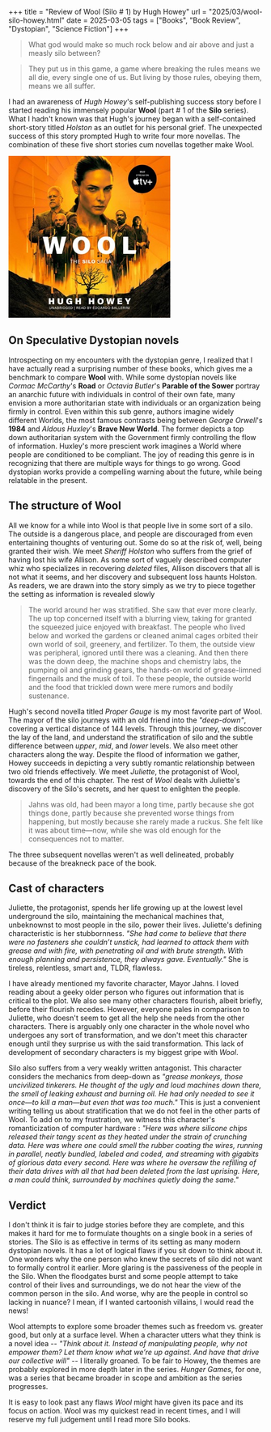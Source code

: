 +++
title = "Review of Wool (Silo # 1) by Hugh Howey"
url = "2025/03/wool-silo-howey.html" 
date = 2025-03-05
tags = ["Books", "Book Review", "Dystopian", "Science Fiction"]
+++

> What god would make so much rock below and air above and just a measly silo between?

> They put us in this game, a game where breaking the rules means we all die, every single one of us. But living by those rules, obeying them, means we all suffer.

I had an awareness of *Hugh Howey*'s self-publishing success story before I started reading his immensely popular **Wool** (part # 1 of the **Silo** series). What I hadn't known was that Hugh's journey began with a self-contained short-story titled *Holston* as an outlet for his personal grief. The unexpected success of this story prompted Hugh to write four more novellas. The combination of these five short stories cum novellas together make Wool.

![alt](featuredSmall.jpeg)

## On Speculative Dystopian novels

Introspecting on my encounters with the dystopian genre, I realized that I have actually read a surprising number of these books, which gives me a benchmark to compare **Wool** with. While some dystopian novels like *Cormac McCarthy*'s **Road** or *Octavia Butler*'s **Parable of the Sower** portray an anarchic future with individuals in control of their own fate, many envision a more authoritarian state with individuals or an organization being firmly in control. Even within this sub genre, authors imagine widely different Worlds, the most famous contrasts being between *George Orwell*'s **1984** and *Aldous Huxley*'s **Brave New World**. The former depicts a top down authoritarian system with the Government firmly controlling the flow of information. Huxley's more prescient work imagines a World where people are conditioned to be compliant. The joy of reading this genre is in recognizing that there are multiple ways for things to go wrong. Good dystopian works provide a compelling warning about the future, while being relatable in the present.

## The structure of Wool

All we know for a while into Wool is that people live in some sort of a silo. The outside is a dangerous place, and people are discouraged from even entertaining thoughts of venturing out. Some do so at the risk of, well, being granted their wish. We meet *Sheriff Holston* who suffers from the grief of having lost his wife Allison. As some sort of vaguely described computer whiz who specializes in recovering *deleted* files, Allison discovers that all is not what it seems, and her discovery and subsequent loss haunts Holston. As readers, we are drawn into the story simply as we try to piece together the setting as information is revealed slowly

> The world around her was stratified. She saw that ever more clearly. The up top concerned itself with a blurring view, taking for granted the squeezed juice enjoyed with breakfast. The people who lived below and worked the gardens or cleaned animal cages orbited their own world of soil, greenery, and fertilizer. To them, the outside view was peripheral, ignored until there was a cleaning. And then there was the down deep, the machine shops and chemistry labs, the pumping oil and grinding gears, the hands-on world of grease-limned fingernails and the musk of toil. To these people, the outside world and the food that trickled down were mere rumors and bodily sustenance. 

Hugh's second novella titled *Proper Gauge* is my most favorite part of Wool. The mayor of the silo journeys with an old friend into the *"deep-down"*, covering a vertical distance of 144 levels. Through this journey, we discover the lay of the land, and understand the stratification of silo and the subtle difference between *upper*, *mid*, and *lower* levels. We also meet other characters along the way. Despite the flood of information we gather, Howey succeeds in depicting a very subtly romantic relationship between two old friends effectively. We meet *Juliette*, the protagonist of Wool, towards the end of this chapter. The rest of *Wool* deals with Juliette's discovery of the Silo's secrets, and her quest to enlighten the people.

> Jahns was old, had been mayor a long time, partly because she got things done, partly because she prevented worse things from happening, but mostly because she rarely made a ruckus. She felt like it was about time—now, while she was old enough for the consequences not to matter.

The three subsequent novellas weren't as well delineated, probably because of the breakneck pace of the book.
## Cast of characters

Juliette, the protagonist, spends her life growing up at the lowest level underground the silo, maintaining the mechanical machines that, unbeknownst to most people in the silo, power their lives. Juliette's defining characteristic is her stubbornness. *"She had come to believe that there were no fasteners she couldn’t unstick, had learned to attack them with grease and with fire, with penetrating oil and with brute strength. With enough planning and persistence, they always gave. Eventually."*  She is tireless, relentless, smart and, TLDR, flawless. 

I have already mentioned my favorite character, Mayor Jahns. I loved reading about a geeky older person who figures out information that is critical to the plot. We also see many other characters flourish, albeit briefly, before their flourish recedes. However, everyone pales in comparison to Juliette, who doesn't seem to get all the help she needs from the other characters. There is arguably only one character in the whole novel who undergoes any sort of transformation, and we don't meet this character enough until they surprise us with the said transformation. This lack of development of secondary characters is my biggest gripe with *Wool*.

Silo also suffers from a very weakly written antagonist. This character considers the mechanics from deep-down as *"grease monkeys, those uncivilized tinkerers. He thought of the ugly and loud machines down there, the smell of leaking exhaust and burning oil. He had only needed to see it once—to kill a man—but even that was too much."* This is just a convenient writing telling us about stratification that we do not feel in the other parts of Wool. To add on to my frustration, we witness this character's romanticization of computer hardware : *"Here was where silicone chips released their tangy scent as they heated under the strain of crunching data. Here was where one could smell the rubber coating the wires, running in parallel, neatly bundled, labeled and coded, and streaming with gigabits of glorious data every second. Here was where he oversaw the refilling of their data drives with all that had been deleted from the last uprising. Here, a man could think, surrounded by machines quietly doing the same."* 
## Verdict

I don't think it is fair to judge stories before they are complete, and this makes it hard for me to formulate thoughts on a single book in a series of stories. The Silo is as effective in terms of its setting as many modern dystopian novels. It has a lot of logical flaws if you sit down to think about it. One wonders why the one person who knew the secrets of silo did not want to formally control it earlier. More glaring is the  passiveness of the people in the Silo. When the floodgates burst and some people attempt to take control of their lives and surroundings, we do not hear the view of the common person in the silo. And worse, why are the people in control so lacking in nuance? I mean, if I wanted cartoonish villains, I would read the news!

Wool attempts to explore some broader themes such as freedom vs. greater good, but only at a surface level. When a character utters what they think is a novel idea -- *"Think about it. Instead of manipulating people, why not empower them? Let them know what we’re up against. And have that drive our collective will"* -- I literally groaned. To be fair to Howey, the themes are probably explored in more depth later in the series. *Hunger Games*, for one, was a series that became broader in scope and ambition as the series progresses.

It is easy to look past any flaws *Wool* might have given its pace and its focus on action. Wool was my quickest read in recent times, and I will reserve my full judgement until I read more Silo books.


